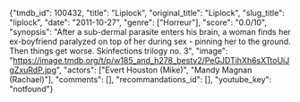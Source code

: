 {"tmdb_id": 100432, "title": "Liplock", "original_title": "Liplock", "slug_title": "liplock", "date": "2011-10-27", "genre": ["Horreur"], "score": "0.0/10", "synopsis": "After a sub-dermal parasite enters his brain, a woman finds her ex-boyfriend paralyzed on top of her during sex - pinning her to the ground. Then things get worse.  Skinfections trilogy no. 3", "image": "https://image.tmdb.org/t/p/w185_and_h278_bestv2/PeGJDTihXh6sXTtoUiJgZxuRdP.jpg", "actors": ["Evert Houston (Mike)", "Mandy Magnan (Rachael)"], "comments": [], "recommandations_id": [], "youtube_key": "notfound"}
